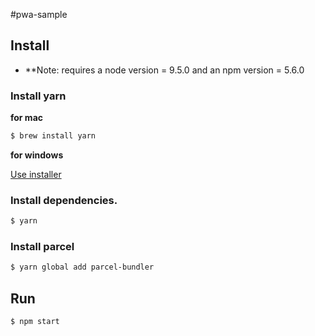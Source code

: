 #pwa-sample

## Install

* **Note: requires a node version = 9.5.0 and an npm version = 5.6.0

### Install yarn

**for mac**  

```bash
$ brew install yarn
```

**for windows**  

[Use installer](https://yarnpkg.com/lang/en/docs/install/#windows-tab)

### Install dependencies.

```bash
$ yarn
```

### Install parcel

```bash
$ yarn global add parcel-bundler
```

## Run

```bash
$ npm start
```